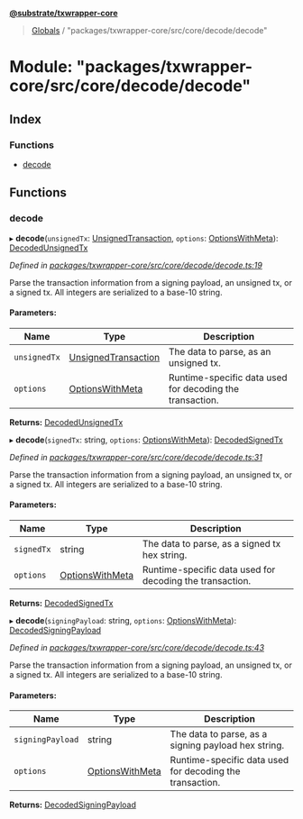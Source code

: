 **[@substrate/txwrapper-core](../README.md)**

> [Globals](../globals.md) / "packages/txwrapper-core/src/core/decode/decode"

# Module: "packages/txwrapper-core/src/core/decode/decode"

## Index

### Functions

* [decode](_packages_txwrapper_core_src_core_decode_decode_.md#decode)

## Functions

### decode

▸ **decode**(`unsignedTx`: [UnsignedTransaction](../interfaces/_packages_txwrapper_core_src_types_method_.unsignedtransaction.md), `options`: [OptionsWithMeta](../interfaces/_packages_txwrapper_core_src_types_method_.optionswithmeta.md)): [DecodedUnsignedTx](_packages_txwrapper_core_src_types_decode_.md#decodedunsignedtx)

*Defined in [packages/txwrapper-core/src/core/decode/decode.ts:19](https://github.com/paritytech/txwrapper-core/blob/a0a9a76/packages/txwrapper-core/src/core/decode/decode.ts#L19)*

Parse the transaction information from a signing payload, an unsigned tx, or a signed tx.
All integers are serialized to a base-10 string.

#### Parameters:

Name | Type | Description |
------ | ------ | ------ |
`unsignedTx` | [UnsignedTransaction](../interfaces/_packages_txwrapper_core_src_types_method_.unsignedtransaction.md) | The data to parse, as an unsigned tx. |
`options` | [OptionsWithMeta](../interfaces/_packages_txwrapper_core_src_types_method_.optionswithmeta.md) | Runtime-specific data used for decoding the transaction.  |

**Returns:** [DecodedUnsignedTx](_packages_txwrapper_core_src_types_decode_.md#decodedunsignedtx)

▸ **decode**(`signedTx`: string, `options`: [OptionsWithMeta](../interfaces/_packages_txwrapper_core_src_types_method_.optionswithmeta.md)): [DecodedSignedTx](_packages_txwrapper_core_src_types_decode_.md#decodedsignedtx)

*Defined in [packages/txwrapper-core/src/core/decode/decode.ts:31](https://github.com/paritytech/txwrapper-core/blob/a0a9a76/packages/txwrapper-core/src/core/decode/decode.ts#L31)*

Parse the transaction information from a signing payload, an unsigned tx, or a signed tx.
All integers are serialized to a base-10 string.

#### Parameters:

Name | Type | Description |
------ | ------ | ------ |
`signedTx` | string | The data to parse, as a signed tx hex string. |
`options` | [OptionsWithMeta](../interfaces/_packages_txwrapper_core_src_types_method_.optionswithmeta.md) | Runtime-specific data used for decoding the transaction.  |

**Returns:** [DecodedSignedTx](_packages_txwrapper_core_src_types_decode_.md#decodedsignedtx)

▸ **decode**(`signingPayload`: string, `options`: [OptionsWithMeta](../interfaces/_packages_txwrapper_core_src_types_method_.optionswithmeta.md)): [DecodedSigningPayload](_packages_txwrapper_core_src_types_decode_.md#decodedsigningpayload)

*Defined in [packages/txwrapper-core/src/core/decode/decode.ts:43](https://github.com/paritytech/txwrapper-core/blob/a0a9a76/packages/txwrapper-core/src/core/decode/decode.ts#L43)*

Parse the transaction information from a signing payload, an unsigned tx, or a signed tx.
All integers are serialized to a base-10 string.

#### Parameters:

Name | Type | Description |
------ | ------ | ------ |
`signingPayload` | string | The data to parse, as a signing payload hex string. |
`options` | [OptionsWithMeta](../interfaces/_packages_txwrapper_core_src_types_method_.optionswithmeta.md) | Runtime-specific data used for decoding the transaction.  |

**Returns:** [DecodedSigningPayload](_packages_txwrapper_core_src_types_decode_.md#decodedsigningpayload)
